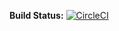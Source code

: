 **Build Status:**
[![CircleCI](https://circleci.com/gh/checkmarx-ts/cx-flow/tree/develop.svg?style=svg)](https://circleci.com/gh/checkmarx-ts/cx-flow/tree/develop)
